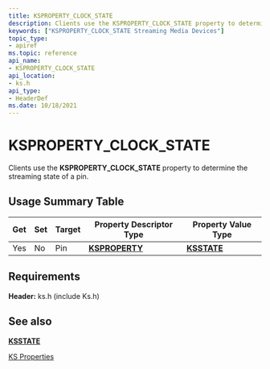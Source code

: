 ```yaml
---
title: KSPROPERTY_CLOCK_STATE
description: Clients use the KSPROPERTY_CLOCK_STATE property to determine the streaming state of a pin.
keywords: ["KSPROPERTY_CLOCK_STATE Streaming Media Devices"]
topic_type:
- apiref
ms.topic: reference
api_name:
- KSPROPERTY_CLOCK_STATE
api_location:
- ks.h
api_type:
- HeaderDef
ms.date: 10/18/2021
---
```


# KSPROPERTY_CLOCK_STATE

Clients use the **KSPROPERTY_CLOCK_STATE** property to determine the streaming state of a pin.

## Usage Summary Table

| Get | Set | Target | Property Descriptor Type | Property Value Type |
|--|--|--|--|--|
| Yes | No | Pin | [**KSPROPERTY**](./ksproperty-structure.md) | [**KSSTATE**](/windows-hardware/drivers/ddi/ks/ne-ks-ksstate) |

## Requirements

**Header:** ks.h (include Ks.h)

## See also

[**KSSTATE**](/windows-hardware/drivers/ddi/ks/ne-ks-ksstate)

[KS Properties](./ks-properties.md)